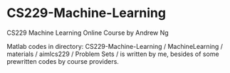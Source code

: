 CS229-Machine-Learning
======================
CS229 Machine Learning Online Course by Andrew Ng

Matlab codes in directory:
CS229-Machine-Learning / MachineLearning / materials / aimlcs229 / Problem Sets /
is written by me, besides of some prewritten codes by course providers.
